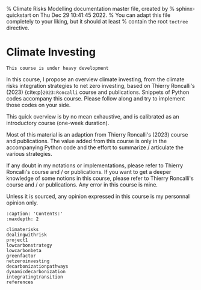 % Climate Risks Modelling documentation master file, created by
% sphinx-quickstart on Thu Dec 29 10:41:45 2022.
% You can adapt this file completely to your liking, but it should at least
% contain the root `toctree` directive.

# Climate Investing


```{warning}
This course is under heavy development
```

In this course, I propose an overview climate investing, from the climate risks integration strategies to net zero investing, based on Thierry Roncalli's (2023) {cite:p}`2023:Roncalli` course and publications. Snippets of Python codes accompany this course. Please follow along and try to implement those codes on your side.

This quick overview is by no mean exhaustive, and is calibrated as an introductory course (one-week duration).

Most of this material is an adaption from Thierry Roncalli's (2023) course and publications. The value added from this course is only in the accompanying Python code and the effort to summarize / articulate the various strategies. 

If any doubt in my notations or implementations, please refer to Thierry Roncalli's course and / or publications. If you want to get a deeper knowledge of some notions in this course, please refer to Thierry Roncalli's course and / or publications.
Any error in this course is mine. 

Unless it is sourced, any opinion expressed in this course is my personnal opinion only. 


```{toctree}
:caption: 'Contents:'
:maxdepth: 2

climaterisks
dealingwithrisk
project1
lowcarbonstrategy
lowcarbonbeta
greenfactor
netzeroinvesting
decarbonizationpathways
dynamicdecarbonization
integratingtransition
references
```
